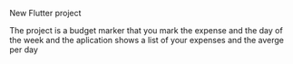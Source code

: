 New Flutter project

The project is a budget marker that you mark the expense and the day of the week
and the aplication shows a list of your expenses and the averge per day
